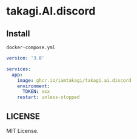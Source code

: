 # takagi.AI.discord

## Install
`docker-compose.yml`
```yml
version: '3.8'

services:
  app:
    image: ghcr.io/iamtakagi/takagi.ai.discord
    environment:
      TOKEN: xxx
    restart: unless-stopped
```

## LICENSE
MIT License.